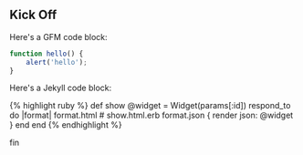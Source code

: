 ---
---

Kick Off
--------

Here's a GFM code block:

```js
function hello() {
	alert('hello');
}
```

Here's a Jekyll code block:

{% highlight ruby %}
def show
  @widget = Widget(params[:id])
  respond_to do |format|
    format.html # show.html.erb
    format.json { render json: @widget }
  end
end
{% endhighlight %}

fin
